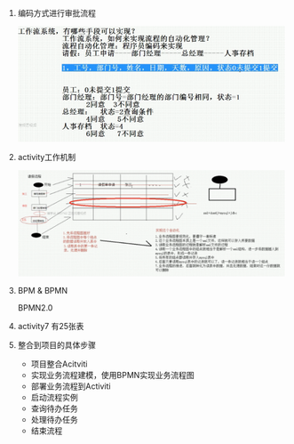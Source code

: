 1. 编码方式进行审批流程

   ![1562899500276](media/1562899500276.png)

2. activity工作机制

   ![1562903633521](media/1562903633521.png)

3. BPM & BPMN

   BPMN2.0

4. activity7 有25张表

5. 整合到项目的具体步骤

   * 项目整合Acitviti
   * 实现业务流程建模，使用BPMN实现业务流程图
   * 部署业务流程到Activiti
   * 启动流程实例
   * 查询待办任务
   * 处理待办任务
   * 结束流程